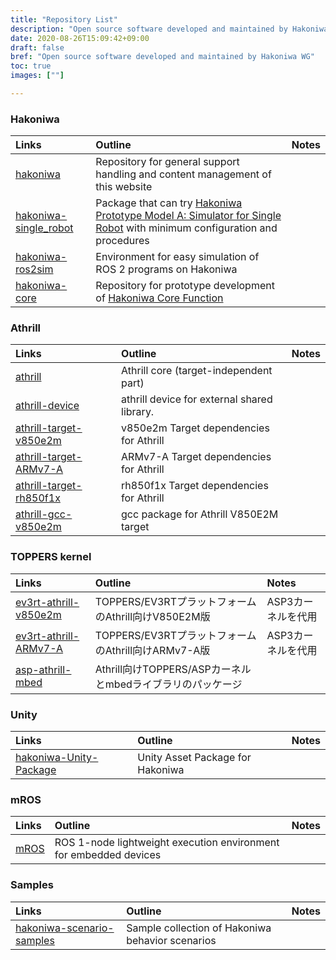 ```yaml
---
title: "Repository List"
description: "Open source software developed and maintained by Hakoniwa WG"
date: 2020-08-26T15:09:42+09:00
draft: false
bref: "Open source software developed and maintained by Hakoniwa WG"
toc: true
images: [""]

---
```


### Hakoniwa
|Links|Outline|Notes|
|:--|:--|:--|
| [hakoniwa](https://github.com/toppers/hakoniwa) | Repository for general support handling and content management of this website |   |
| [hakoniwa-single_robot](https://github.com/toppers/hakoniwa-single_robot) | Package that can try [Hakoniwa Prototype Model A: Simulator for Single Robot](/hakoniwa/prototypes/single-robot) with minimum configuration and procedures |   |
| [hakoniwa-ros2sim](https://github.com/toppers/hakoniwa-ros2sim) | Environment for easy simulation of ROS 2 programs on Hakoniwa |   |
| [hakoniwa-core](https://github.com/toppers/hakoniwa-core) | Repository for prototype development of [Hakoniwa Core Function](/hakoniwa/docs/core) |   |

### Athrill
|Links|Outline|Notes|
|:--|:--|:--|
| [athrill](https://github.com/toppers/athrill) | Athrill core (target-independent part) |   |
| [athrill-device](https://github.com/toppers/athrill-device) | athrill device for external shared library. |   |
| [athrill-target-v850e2m](https://github.com/toppers/athrill-target-v850e2m) | v850e2m Target dependencies for Athrill | |
| [athrill-target-ARMv7-A](https://github.com/toppers/athrill-target-ARMv7-A) | ARMv7-A Target dependencies for Athrill | |
| [athrill-target-rh850f1x](https://github.com/toppers/athrill-target-rh850f1x) | rh850f1x Target dependencies for Athrill | |
| [athrill-gcc-v850e2m](https://github.com/toppers/athrill-gcc-v850e2m) | gcc package for Athrill V850E2M target |   |

### TOPPERS kernel
|Links|Outline|Notes|
|:--|:--|:--|
| [ev3rt-athrill-v850e2m](https://github.com/toppers/ev3rt-athrill-v850e2m) | TOPPERS/EV3RTプラットフォームのAthrill向けV850E2M版 | ASP3カーネルを代用  |
| [ev3rt-athrill-ARMv7-A](https://github.com/toppers/ev3rt-athrill-ARMv7-A) | TOPPERS/EV3RTプラットフォームのAthrill向けARMv7-A版 | ASP3カーネルを代用  |
| [asp-athrill-mbed](https://github.com/toppers/asp-athrill-mbed) | Athrill向けTOPPERS/ASPカーネルとmbedライブラリのパッケージ |   |

### Unity
|Links|Outline|Notes|
|:--|:--|:--|
| [hakoniwa-Unity-Package](https://github.com/toppers/hakoniwa-Unity-Package) | Unity Asset Package for Hakoniwa | |

### mROS
|Links|Outline|Notes|
|:--|:--|:--|
| [mROS](https://github.com/tlk-emb/mROS) | ROS 1-node lightweight execution environment for embedded devices | |

### Samples
|Links|Outline|Notes|
|:--|:--|:--|
| [hakoniwa-scenario-samples](https://github.com/toppers/hakoniwa-scenario-samples) | Sample collection of Hakoniwa behavior scenarios | |

